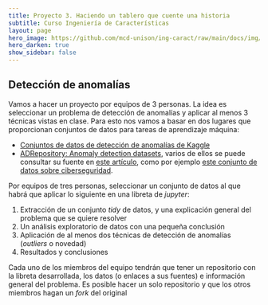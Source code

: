 ```yaml
---
title: Proyecto 3. Haciendo un tablero que cuente una historia
subtitle: Curso Ingeniería de Características
layout: page
hero_image: https://github.com/mcd-unison/ing-caract/raw/main/docs/img/anomaly-banner.jpg
hero_darken: true
show_sidebar: false
---
```


## Detección de anomalías

Vamos a hacer un proyecto por equipos de 3 personas. La idea es seleccionar un problema de detección de anomalías y aplicar al menos 3 técnicas vistas en clase. Para esto nos vamos a basar en dos lugares que proporcionan conjuntos de datos para tareas de aprendizaje máquina:

- [Conjuntos de datos de detección de anomalías de Kaggle](https://www.kaggle.com/search?q=anomaly+detection+in%3Adatasets)
- [ADRepository: Anomaly detection datasets](https://github.com/GuansongPang/ADRepository-Anomaly-detection-datasets), varios de ellos se puede consultar su fuente en [este artículo](https://arxiv.org/pdf/1911.08623.pdf), como por ejemplo [este conjunto de datos sobre ciberseguridad](https://research.unsw.edu.au/projects/unsw-nb15-dataset).


Por equipos de tres personas, seleccionar un conjunto de datos al que habrá que aplicar lo siguiente en una libreta de *jupyter*:

1. Extracción de un conjunto *tidy* de datos, y una explicación general del problema que se quiere resolver
2. Un análisis exploratorio de datos con una pequeña conclusión
3. Aplicación de al menos dos técnicas de detección de anomalías (*outliers* o novedad)
4. Resultados y conclusiones

Cada uno de los miembros del equipo tendrán que tener un repositorio con la libreta desarrollada, los datos (o enlaces a sus fuentes) e información general del problema. Es posible hacer un solo repositorio y que los otros miembros hagan un *fork* del original
